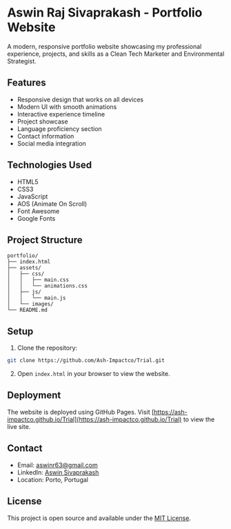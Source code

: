 # Aswin Raj Sivaprakash - Portfolio Website

A modern, responsive portfolio website showcasing my professional experience, projects, and skills as a Clean Tech Marketer and Environmental Strategist.

## Features

- Responsive design that works on all devices
- Modern UI with smooth animations
- Interactive experience timeline
- Project showcase
- Language proficiency section
- Contact information
- Social media integration

## Technologies Used

- HTML5
- CSS3
- JavaScript
- AOS (Animate On Scroll)
- Font Awesome
- Google Fonts

## Project Structure

```
portfolio/
├── index.html
├── assets/
│   ├── css/
│   │   ├── main.css
│   │   └── animations.css
│   ├── js/
│   │   └── main.js
│   └── images/
└── README.md
```

## Setup

1. Clone the repository:
```bash
git clone https://github.com/Ash-Impactco/Trial.git
```

2. Open `index.html` in your browser to view the website.

## Deployment

The website is deployed using GitHub Pages. Visit [https://ash-impactco.github.io/Trial](https://ash-impactco.github.io/Trial) to view the live site.

## Contact

- Email: aswinr63@gmail.com
- LinkedIn: [Aswin Sivaprakash](https://linkedin.com/in/aswin-sivaprakash)
- Location: Porto, Portugal

## License

This project is open source and available under the [MIT License](LICENSE). 
